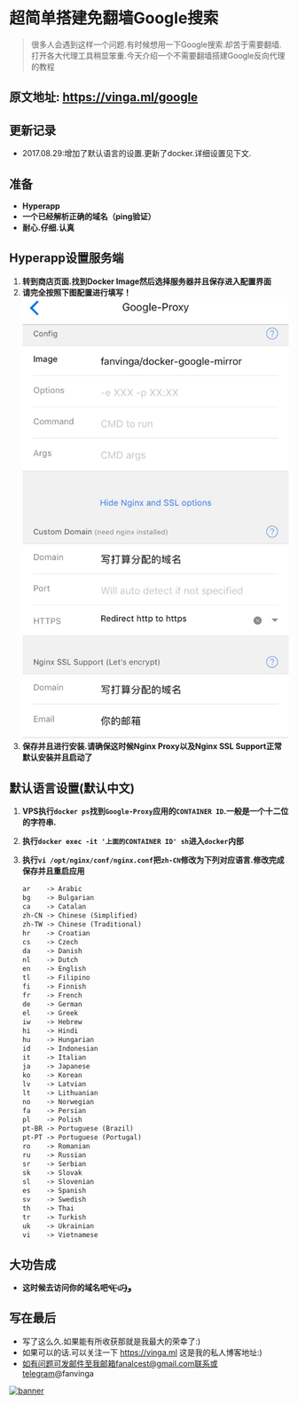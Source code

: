 # 超简单搭建免翻墙Google搜索

> 很多人会遇到这样一个问题.有时候想用一下Google搜索.却苦于需要翻墙.打开各大代理工具稍显笨重.今天介绍一个不需要翻墙搭建Google反向代理的教程

## 原文地址: https://vinga.ml/google

## 更新记录

* 2017.08.29:增加了默认语言的设置.更新了docker.详细设置见下文.

## 准备

* **Hyperapp**
* **一个已经解析正确的域名（ping验证）**
* **耐心.仔细.认真**


## Hyperapp设置服务端

1. **转到商店页面.找到Docker Image然后选择服务器并且保存进入配置界面**
2. **请完全按照下图配置进行填写！**
   ![](./images/google-1.jpg)
3. **保存并且进行安装.请确保这时候Nginx Proxy以及Nginx SSL Support正常默认安装并且启动了**


## 默认语言设置(默认中文)

1. **VPS执行`docker ps`找到`Google-Proxy`应用的`CONTAINER ID`.一般是一个十二位的字符串.**
2. **执行`docker exec -it '上面的CONTAINER ID' sh`进入`docker`内部**
3. **执行`vi /opt/nginx/conf/nginx.conf`把`zh-CN`修改为下列对应语言.修改完成保存并且重启应用**

   ```
   ar    -> Arabic
   bg    -> Bulgarian
   ca    -> Catalan
   zh-CN -> Chinese (Simplified)
   zh-TW -> Chinese (Traditional)
   hr    -> Croatian
   cs    -> Czech
   da    -> Danish
   nl    -> Dutch
   en    -> English
   tl    -> Filipino
   fi    -> Finnish
   fr    -> French
   de    -> German
   el    -> Greek
   iw    -> Hebrew
   hi    -> Hindi
   hu    -> Hungarian
   id    -> Indonesian
   it    -> Italian
   ja    -> Japanese
   ko    -> Korean
   lv    -> Latvian
   lt    -> Lithuanian
   no    -> Norwegian
   fa    -> Persian
   pl    -> Polish
   pt-BR -> Portuguese (Brazil)
   pt-PT -> Portuguese (Portugal)
   ro    -> Romanian
   ru    -> Russian
   sr    -> Serbian
   sk    -> Slovak
   sl    -> Slovenian
   es    -> Spanish
   sv    -> Swedish
   th    -> Thai
   tr    -> Turkish
   uk    -> Ukrainian
   vi    -> Vietnamese
   ```

## 大功告成

* **这时候去访问你的域名吧٩(˃̶͈̀௰˂̶͈́)و**

## 写在最后

* 写了这么久.如果能有所收获那就是我最大的荣幸了:)
* 如果可以的话.可以关注一下 https://vinga.ml 这是我的私人博客地址:)
* 如有问题可发邮件至我邮箱fanalcest@gmail.com联系或telegram@fanvinga

<a href="https://vinga.ml"><img src="https://d.vinga.ml/design/banner.png" alt="banner" target="_blank"></a>
